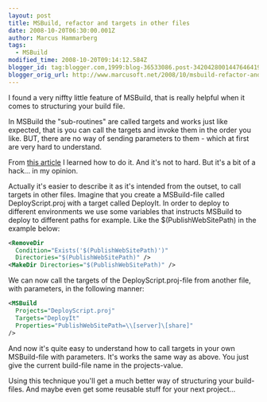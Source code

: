 ```yaml
---
layout: post
title: MSBuild, refactor and targets in other files
date: 2008-10-20T06:30:00.001Z
author: Marcus Hammarberg
tags:
  - MSBuild
modified_time: 2008-10-20T09:14:12.584Z
blogger_id: tag:blogger.com,1999:blog-36533086.post-3420428001447646419
blogger_orig_url: http://www.marcusoft.net/2008/10/msbuild-refactor-and-targets-in-other.html
---
```


I found a very niffty little feature of MSBuild, that is really helpful when it comes to structuring your build file.

In MSBuild the "sub-routines" are called targets and works just like expected, that is you can call the targets and invoke them in the order you like. BUT, there are no way of sending parameters to them - which at first are very hard to understand.

From [this article](http://dotnet.sys-con.com/node/253420) I learned how to do it. And it's not to hard. But it's a bit of a hack... in my opinion.

Actually it's easier to describe it as it's intended from the outset, to call targets in other files. Imagine that you create a MSBuild-file called DeployScript.proj with a target called DeployIt. In order to deploy to different environments we use some variables that instructs MSBuild to deploy to different paths for example. Like the $(PublishWebSitePath) in the example below:

```xml
<RemoveDir 
  Condition="Exists('$(PublishWebSitePath)')" 
  Directories="$(PublishWebSitePath)" />
<MakeDir Directories="$(PublishWebSitePath)" />
```

We can now call the targets of the DeployScript.proj-file from another file, with parameters, in the following manner:

```xml
<MSBuild 
  Projects="DeployScript.proj" 
  Targets="DeployIt" 
  Properties="PublishWebSitePath=\\[server]\[share]" 
/>
```

And now it's quite easy to understand how to call targets in your own MSBuild-file with parameters. It's works the same way as above. You just give the current build-file name in the projects-value.

Using this technique you'll get a much better way of structuring your build-files. And maybe even get some reusable stuff for your next project...